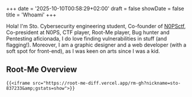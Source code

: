 +++
date = '2025-10-10T00:58:29+02:00'
draft = false
showDate = false
title = 'Whoami'
+++

Hola! I'm Sto. Cybersecurity engineering student, Co-founder of [N0PSctf](https://www.nops.re/), Co-president at N0PS, CTF player, Root-Me player, Bug hunter and Pentesting aficionada, I do love finding vulnerabilities in stuff (and flagging!).
Moreover, I am a graphic designer and a web developer (with a soft spot for front-end), as I was keen on arts since I was a kid.


## Root-Me Overview
    {{<iframe src="https://root-me-diff.vercel.app/rm-gh?nickname=sto-837233&amp;gstats=show">}}